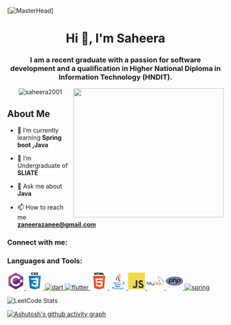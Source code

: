[![MasterHead](https://www.google.com/url?sa=i&url=https%3A%2F%2Fgithub.com%2FElysian01%2FElysian01&psig=AOvVaw3OyRiRYMEbdqhr_UPMKCiH&ust=1713500586954000&source=images&cd=vfe&opi=89978449&ved=0CBEQjRxqFwoTCPjC5631yoUDFQAAAAAdAAAAABAJ)]
<h1 align="center">Hi 👋, I'm Saheera</h1>
<h3 align="center">I am a recent graduate with a passion for software development and a qualification in Higher National Diploma in Information Technology (HNDIT).</h3>

<img align="right" width="350" height="300" src="https://user-images.githubusercontent.com/74038190/236119160-976a0405-caa7-470c-9356-16d43402ea0a.gif">

<p align="center"> <img src="https://komarev.com/ghpvc/?username=saheera2001&label=Profile%20views&color=0e75b6&style=flat" alt="saheera2001" /> </p>

About Me
---
- 🌱 I’m currently learning **Spring boot ,Java**

- 👯 I’m Undergraduate of **SLIATE**

- 💬 Ask me about **Java**

- 📫 How to reach me **zaneerazanee@gmail.com**

<h3 align="left">Connect with me:</h3>
<p align="left">
</p>

<h3 align="left">Languages and Tools:</h3>
<p align="left"> <a href="https://www.w3schools.com/cs/" target="_blank" rel="noreferrer"> <img src="https://raw.githubusercontent.com/devicons/devicon/master/icons/csharp/csharp-original.svg" alt="csharp" width="40" height="40"/> </a> <a href="https://www.w3schools.com/css/" target="_blank" rel="noreferrer"> <img src="https://raw.githubusercontent.com/devicons/devicon/master/icons/css3/css3-original-wordmark.svg" alt="css3" width="40" height="40"/> </a> <a href="https://dart.dev" target="_blank" rel="noreferrer"> <img src="https://www.vectorlogo.zone/logos/dartlang/dartlang-icon.svg" alt="dart" width="40" height="40"/> </a> <a href="https://flutter.dev" target="_blank" rel="noreferrer"> <img src="https://www.vectorlogo.zone/logos/flutterio/flutterio-icon.svg" alt="flutter" width="40" height="40"/> </a> <a href="https://www.w3.org/html/" target="_blank" rel="noreferrer"> <img src="https://raw.githubusercontent.com/devicons/devicon/master/icons/html5/html5-original-wordmark.svg" alt="html5" width="40" height="40"/> </a> <a href="https://www.java.com" target="_blank" rel="noreferrer"> <img src="https://raw.githubusercontent.com/devicons/devicon/master/icons/java/java-original.svg" alt="java" width="40" height="40"/> </a> <a href="https://developer.mozilla.org/en-US/docs/Web/JavaScript" target="_blank" rel="noreferrer"> <img src="https://raw.githubusercontent.com/devicons/devicon/master/icons/javascript/javascript-original.svg" alt="javascript" width="40" height="40"/> </a> <a href="https://www.mysql.com/" target="_blank" rel="noreferrer"> <img src="https://raw.githubusercontent.com/devicons/devicon/master/icons/mysql/mysql-original-wordmark.svg" alt="mysql" width="40" height="40"/> </a> <a href="https://www.php.net" target="_blank" rel="noreferrer"> <img src="https://raw.githubusercontent.com/devicons/devicon/master/icons/php/php-original.svg" alt="php" width="40" height="40"/> </a> <a href="https://spring.io/" target="_blank" rel="noreferrer"> <img src="https://www.vectorlogo.zone/logos/springio/springio-icon.svg" alt="spring" width="40" height="40"/> </a> </p>

![LeetCode Stats](https://leetcode.card.workers.dev/Saheera?theme=dark&font=baloo&extension=activity)

[![Ashutosh's github activity graph](https://github-readme-activity-graph.vercel.app/graph?username=Saheera2001&bg_color=0f0f0f&color=fffaff&line=83df81&point=f2eded&area=true&hide_border=true)](https://github.com/ashutosh00710/github-readme-activity-graph)
